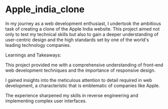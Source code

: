# Apple_india_clone
In my journey as a web development enthusiast, I undertook the ambitious task of creating a clone of the Apple India website. This project aimed not only to test my technical skills but also to gain a deeper understanding of user-centric design and the high standards set by one of the world's leading technology companies.

Learnings and Takeaways:

This project provided me with a comprehensive understanding of front-end web development techniques and the importance of responsive design.

I gained insights into the meticulous attention to detail required in web development, a characteristic that is emblematic of companies like Apple.

The experience sharpened my skills in reverse engineering and implementing complex user interfaces.
